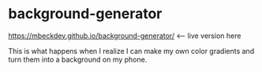 # background-generator

https://mbeckdev.github.io/background-generator/ <-- live version here

This is what happens when I realize I can make my own color gradients and turn them into a background on my phone.
